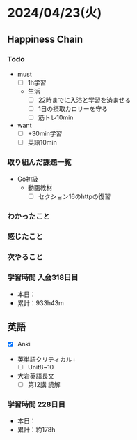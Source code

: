 # 2024/04/23(火)

## Happiness Chain

### Todo

- must
  - [ ] 1h学習
  - 生活
    - [ ] 22時までに入浴と学習を済ませる
    - [ ] 1日の摂取カロリーを守る
    - [ ] 筋トレ10min
- want
  - [ ] +30min学習
  - [ ] 英語10min

### 取り組んだ課題一覧

- Go初級
  - 動画教材
    - [ ] セクション16のhttpの復習

### わかったこと

### 感じたこと

### 次やること

### 学習時間 入会318日目

- 本日：
- 累計：933h43m

## 英語

- [x] Anki
- 英単語クリティカル+
  - [ ] Unit8~10
- 大岩英語長文
  - [ ] 第12講 読解

### 学習時間 228日目

- 本日：
- 累計：約178h
